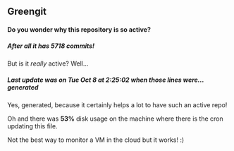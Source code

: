 ## Greengit

#### Do you wonder why this repository is so active?

##### After all it has 5718 commits!

But is it *really* active? Well...

##### Last update was on Tue Oct 8 at 2:25:02 when those lines were... generated

Yes, generated, because it certainly helps a lot to have such an active repo!

Oh and there was **53%** disk usage on the machine
where there is the cron updating this file.

Not the best way to monitor a VM in the cloud but it works! :)
